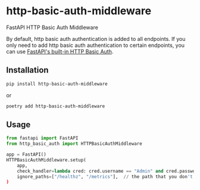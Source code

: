 # http-basic-auth-middleware
FastAPI HTTP Basic Auth Middleware

By default, http basic auth authentication is added to all endpoints. If you only need to add http basic auth authentication to certain endpoints, you can use [FastAPI's built-in HTTP Basic Auth](https://fastapi.tiangolo.com/advanced/security/http-basic-auth/).

## Installation
```bash
pip install http-basic-auth-middleware
```
or 
```bash
poetry add http-basic-auth-middleware
```

## Usage
```python
from fastapi import FastAPI
from http_basic_auth import HTTPBasicAuthMiddleware

app = FastAPI()
HTTPBasicAuthMiddleware.setup(
    app,
    check_handler=lambda cred: cred.username == "Admin" and cred.password == "password",
    ignore_paths=["/healthz", "/metrics"],  // the path that you don't want to add http basic auth
)